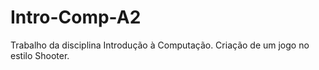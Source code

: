 # Intro-Comp-A2
Trabalho da disciplina Introdução à Computação. Criação de um jogo no estilo Shooter.
